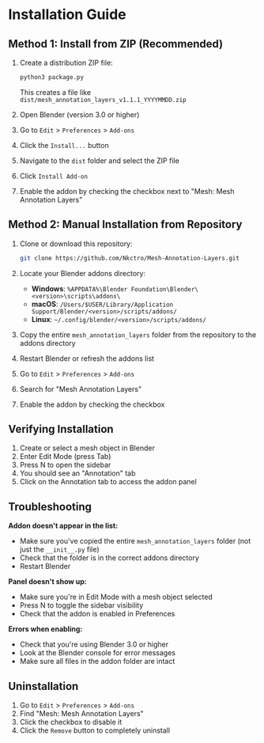 # Installation Guide

## Method 1: Install from ZIP (Recommended)

1. Create a distribution ZIP file:
   ```bash
   python3 package.py
   ```
   This creates a file like `dist/mesh_annotation_layers_v1.1.1_YYYYMMDD.zip`

2. Open Blender (version 3.0 or higher)
3. Go to `Edit` > `Preferences` > `Add-ons`
4. Click the `Install...` button
5. Navigate to the `dist` folder and select the ZIP file
6. Click `Install Add-on`
7. Enable the addon by checking the checkbox next to "Mesh: Mesh Annotation Layers"

## Method 2: Manual Installation from Repository

1. Clone or download this repository:
   ```bash
   git clone https://github.com/Nkctro/Mesh-Annotation-Layers.git
   ```

2. Locate your Blender addons directory:
   - **Windows**: `%APPDATA%\Blender Foundation\Blender\<version>\scripts\addons\`
   - **macOS**: `/Users/$USER/Library/Application Support/Blender/<version>/scripts/addons/`
   - **Linux**: `~/.config/blender/<version>/scripts/addons/`

3. Copy the entire `mesh_annotation_layers` folder from the repository to the addons directory

4. Restart Blender or refresh the addons list

5. Go to `Edit` > `Preferences` > `Add-ons`

6. Search for "Mesh Annotation Layers"

7. Enable the addon by checking the checkbox

## Verifying Installation

1. Create or select a mesh object in Blender
2. Enter Edit Mode (press Tab)
3. Press N to open the sidebar
4. You should see an "Annotation" tab
5. Click on the Annotation tab to access the addon panel

## Troubleshooting

**Addon doesn't appear in the list:**
- Make sure you've copied the entire `mesh_annotation_layers` folder (not just the `__init__.py` file)
- Check that the folder is in the correct addons directory
- Restart Blender

**Panel doesn't show up:**
- Make sure you're in Edit Mode with a mesh object selected
- Press N to toggle the sidebar visibility
- Check that the addon is enabled in Preferences

**Errors when enabling:**
- Check that you're using Blender 3.0 or higher
- Look at the Blender console for error messages
- Make sure all files in the addon folder are intact

## Uninstallation

1. Go to `Edit` > `Preferences` > `Add-ons`
2. Find "Mesh: Mesh Annotation Layers"
3. Click the checkbox to disable it
4. Click the `Remove` button to completely uninstall
